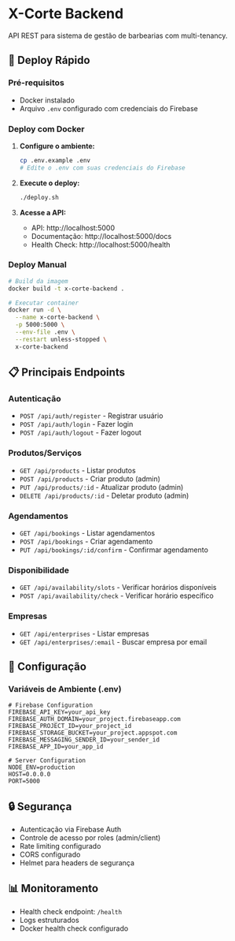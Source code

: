 # X-Corte Backend

API REST para sistema de gestão de barbearias com multi-tenancy.

## 🚀 Deploy Rápido

### Pré-requisitos
- Docker instalado
- Arquivo `.env` configurado com credenciais do Firebase

### Deploy com Docker

1. **Configure o ambiente:**
   ```bash
   cp .env.example .env
   # Edite o .env com suas credenciais do Firebase
   ```

2. **Execute o deploy:**
   ```bash
   ./deploy.sh
   ```

3. **Acesse a API:**
   - API: http://localhost:5000
   - Documentação: http://localhost:5000/docs
   - Health Check: http://localhost:5000/health

### Deploy Manual

```bash
# Build da imagem
docker build -t x-corte-backend .

# Executar container
docker run -d \
  --name x-corte-backend \
  -p 5000:5000 \
  --env-file .env \
  --restart unless-stopped \
  x-corte-backend
```

## 📋 Principais Endpoints

### Autenticação
- `POST /api/auth/register` - Registrar usuário
- `POST /api/auth/login` - Fazer login
- `POST /api/auth/logout` - Fazer logout

### Produtos/Serviços
- `GET /api/products` - Listar produtos
- `POST /api/products` - Criar produto (admin)
- `PUT /api/products/:id` - Atualizar produto (admin)
- `DELETE /api/products/:id` - Deletar produto (admin)

### Agendamentos
- `GET /api/bookings` - Listar agendamentos
- `POST /api/bookings` - Criar agendamento
- `PUT /api/bookings/:id/confirm` - Confirmar agendamento

### Disponibilidade
- `GET /api/availability/slots` - Verificar horários disponíveis
- `POST /api/availability/check` - Verificar horário específico

### Empresas
- `GET /api/enterprises` - Listar empresas
- `GET /api/enterprises/:email` - Buscar empresa por email

## 🔧 Configuração

### Variáveis de Ambiente (.env)

```env
# Firebase Configuration
FIREBASE_API_KEY=your_api_key
FIREBASE_AUTH_DOMAIN=your_project.firebaseapp.com
FIREBASE_PROJECT_ID=your_project_id
FIREBASE_STORAGE_BUCKET=your_project.appspot.com
FIREBASE_MESSAGING_SENDER_ID=your_sender_id
FIREBASE_APP_ID=your_app_id

# Server Configuration
NODE_ENV=production
HOST=0.0.0.0
PORT=5000
```

## 🔒 Segurança

- Autenticação via Firebase Auth
- Controle de acesso por roles (admin/client)
- Rate limiting configurado
- CORS configurado
- Helmet para headers de segurança

## 📊 Monitoramento

- Health check endpoint: `/health`
- Logs estruturados
- Docker health check configurado
